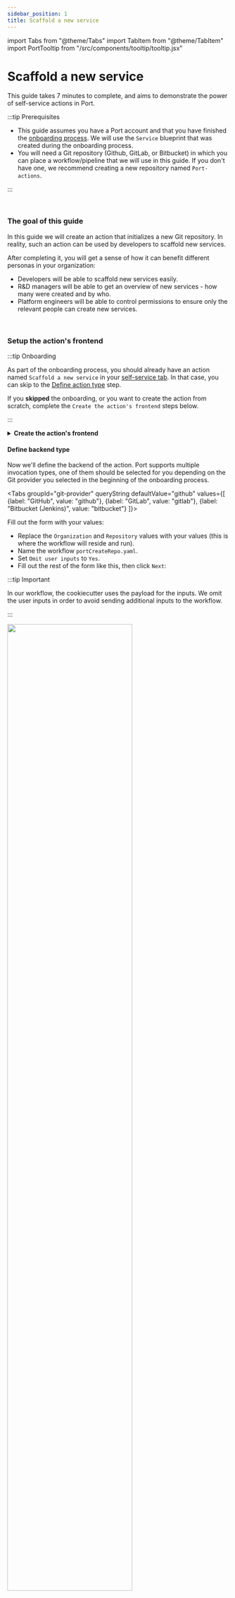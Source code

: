 ```yaml
---
sidebar_position: 1
title: Scaffold a new service
---
```


import Tabs from "@theme/Tabs"
import TabItem from "@theme/TabItem"
import PortTooltip from "/src/components/tooltip/tooltip.jsx"

# Scaffold a new service

This guide takes 7 minutes to complete, and aims to demonstrate the power of self-service actions in Port.

:::tip Prerequisites

- This guide assumes you have a Port account and that you have finished the [onboarding process](/quickstart). We will use the `Service` blueprint that was created during the onboarding process.
- You will need a Git repository (Github, GitLab, or Bitbucket) in which you can place a workflow/pipeline that we will use in this guide. If you don't have one, we recommend creating a new repository named `Port-actions`.

:::

<br/>

### The goal of this guide

In this guide we will create an action that initializes a new Git repository. In reality, such an action can be used by developers to scaffold new services.

After completing it, you will get a sense of how it can benefit different personas in your organization:

- Developers will be able to scaffold new services easily.
- R&D managers will be able to get an overview of new services - how many were created and by who.
- Platform engineers will be able to control permissions to ensure only the relevant people can create new services.

<br/>

### Setup the action's frontend

:::tip Onboarding

As part of the onboarding process, you should already have an action named `Scaffold a new service` in your [self-service tab](https://app.getport.io/self-serve). In that case, you can skip to the [Define action type](#define-backend-type) step.  

If you **skipped** the onboarding, or you want to create the action from scratch, complete the `Create the action's frontend` steps below.

:::

<details>
<summary><b>Create the action's frontend</b></summary>

<Tabs groupId="git-provider" queryString defaultValue="github" values={[
{label: "GitHub", value: "github"},
{label: "GitLab", value: "gitlab"},
{label: "Bitbucket (Jenkins)", value: "bitbucket"}
]}>

<TabItem value="github">

1. Click on `New action`:

<img src='/img/guides/actionsCreateNew.png' width='50%' />

2. Each action in Port is directly tied to a <PortTooltip id="blueprint">blueprint</PortTooltip>. Since we are creating a repository, let's use the `Service` blueprint that was created for us as part of the [onboarding](/quickstart) process. Choose it from the dropdown.

3. Fill in the basic details of the action like this, then click `Next`:

<img src='/img/guides/actionScaffoldBasicDetails.png' width='60%' />

4. The next step is to define the action's inputs. When someone uses this action, all we want them to enter is the new repository's name. Click on `New input`, fill in the form like this, then click on `Create`:

<img src='/img/guides/actionScaffoldInputName.png' width='50%' />

</TabItem>

<TabItem value="gitlab">

1. Click on `New action`:

<img src='/img/guides/actionsCreateNew.png' width='50%' />

2. Each action in Port is directly tied to a <PortTooltip id="blueprint">blueprint</PortTooltip>. Since we are creating a repository, let's use the `Service` blueprint that was created for us as part of the [onboarding](/quickstart) process. Choose it from the dropdown.

3. Fill in the basic details of the action like this, then click `Next`:

<img src='/img/guides/actionScaffoldBasicDetails.png' width='60%' />

4. The next step is to define the action's inputs. When someone uses this action, all we want them to enter is the new repository's name. Click on `New input`, fill in the form like this, then click on `Create`:

<img src='/img/guides/actionScaffoldInputName.png' width='50%' />

</TabItem>

<TabItem value="bitbucket">

1. Click on `New action`:

<img src='/img/guides/actionsCreateNew.png' width='50%' />

2. Each action in Port is directly tied to a <PortTooltip id="blueprint">blueprint</PortTooltip>. Since we are creating a repository, let's use the `Service` blueprint that was created for us as part of the [onboarding](/quickstart) process. Choose it from the dropdown.

3. Fill in the basic details of the action like this, then click `Next`:

<img src='/img/guides/actionScaffoldBasicDetails.png' width='60%' />

4. The next step is to define the action's inputs. When someone uses this action, all we want them to enter is the new repository's name. Click on `New input`, fill in the form like this, then click on `Create`:

<img src='/img/guides/actionScaffoldInputName.png' width='50%' />

5. The action requires two more inputs, so click on `New input` again and fill the form out like this:

<img src='/img/guides/bitbucketWorkspaceActionInputConfig.png' width='50%' />

<img src='/img/guides/bitbucketProjectKeyActionInputConfig.png' width='50%' />

</TabItem>

</Tabs>



:::info notes

- We set the `Required` field to `true` to ensure that a name is always provided when using this action.
- We set the type to `Text` since this is a name, but note all of the different types of input that Port allows.
- When using `Text` inputs, you can set constraints and limitations to enforce certain patterns.

:::

</details>

#### Define backend type

Now we'll define the backend of the action. Port supports multiple invocation types, one of them should be selected for you depending on the Git provider you selected in the beginning of the onboarding process.

<Tabs groupId="git-provider" queryString defaultValue="github" values={[
{label: "GitHub", value: "github"},
{label: "GitLab", value: "gitlab"},
{label: "Bitbucket (Jenkins)", value: "bitbucket"}
]}>

<TabItem value="github">

Fill out the form with your values:
- Replace the `Organization` and `Repository` values with your values (this is where the workflow will reside and run).
- Name the workflow `portCreateRepo.yaml`.
- Set `Omit user inputs` to `Yes`.
- Fill out the rest of the form like this, then click `Next`:

:::tip Important

In our workflow, the cookiecutter uses the payload for the inputs. We omit the user inputs in order to avoid sending additional inputs to the workflow.

:::

<img src='/img/guides/scaffoldBackend.png' width='75%' />

</TabItem>

<TabItem value="gitlab">

:::tip
You will need a few parameters for this part that are generated in the [setup the action's backend](#setup-the-actions-backend) section, it is recommended to complete the steps there and then follow the instructions here with all of the required information in hand.
:::

Fill out the form with your values:
- For the `Endpoint URL` you need to add a URL in the following format:
  ```text showLineNumbers
  https://gitlab.com/api/v4/projects/{GITLAB_PROJECT_ID}/ref/main/trigger/pipeline?token={GITLAB_TRIGGER_TOKEN}
  ```
    - The value for `{GITLAB_PROJECT_ID}` is the ID of the GitLab group that you create in the [setup the action's backend](#setup-the-actions-backend) section which stores the `.gitlab-cy.yml` pipeline file.
      - To find the project ID, browse to the GitLab page of the group you created, at the top right corner of the page, click on the vertical 3 dots button (next to `Fork`) and select `Copy project ID`
    - The value for `{GITLAB_TRIGGER_TOKEN}` is the trigger token you create in the [setup the action's backend](#setup-the-actions-backend) section.
- Set `HTTP method` to `POST`.
- Set `Request type` to `Async`.
- Set `Use self-hosted agent` to `No`.

<img src='/img/guides/gitlabActionBackendForm.png' width='75%' />

</TabItem>

<TabItem value="bitbucket">

:::tip
You will need a few parameters for this part that are generated in the [setup the action's backend](#setup-the-actions-backend) section, it is recommended to complete the steps there and then follow the instructions here with all of the required information in hand.
:::

Fill out the form with your values:
- For the `Endpoint URL` you need to add a URL in the following format:
  ```text showLineNumbers
  https://{JENKINS_URL}/generic-webhook-trigger/invoke?token={JOB_TOKEN}
  ```
    - The value for `{JENKINS_URL}` is the URL of your Jenkins server.
    - The value for `{JOB_TOKEN}` is the unique token used to trigger the pipeline you create in the [setup the action's backend](#setup-the-actions-backend) section.
- Set `HTTP method` to `POST`.
- Set `Request type` to `Async`.
- Set `Use self-hosted agent` to `No`.

<img src='/img/guides/bitbucketActionBackendForm.png' width='75%' />

</TabItem>

</Tabs>

The last step is customizing the action's permissions. For simplicity's sake, we will use the default settings. For more information, see the [permissions](/create-self-service-experiences/set-self-service-actions-rbac/) page. Click `Create`.

The action's frontend is now ready 🥳

<br/>

### Setup the action's backend

Now we want to write the logic that our action will trigger.

<Tabs groupId="git-provider" queryString defaultValue="github" values={[
{label: "GitHub", value: "github"},
{label: "GitLab", value: "gitlab"},
{label: "Bitbucket (Jenkins)", value: "bitbucket"}
]}>

<TabItem value="github">

:::info Important
If the Github organization which will house your workflow is not the same as the one you'll create the new repository in, install Port's [Github app](https://github.com/apps/getport-io) in the other organization as well.
:::

1. First, let's create the necessary token and secrets:

- Go to your [Github tokens page](https://github.com/settings/tokens), create a personal access token (classic) with `repo`, `admin:repo_hook` and `admin:org` scope, and copy it (this token is needed to create a repo from our workflow).

  <img src='/img/guides/personalAccessToken.png' width='80%' />

:::info SAML SSO
If your organization uses SAML SSO, you will need to authorize your token. Follow [these instructions](https://docs.github.com/en/enterprise-cloud@latest/authentication/authenticating-with-saml-single-sign-on/authorizing-a-personal-access-token-for-use-with-saml-single-sign-on) and then continue this guide.
:::

- Go to your [Port application](https://app.getport.io/), click on the `...` in the top right corner, then click `Credentials`. Copy your `Client ID` and `Client secret`.

2. In the repository where your workflow will reside, create 3 new secrets under `Settings->Secrets and variables->Actions`:

- `ORG_ADMIN_TOKEN` - the personal access token you created in the previous step.
- `PORT_CLIENT_ID` - the client ID you copied from your Port app.
- `PORT_CLIENT_SECRET` - the client secret you copied from your Port app.

<img src='/img/guides/repositorySecret.png' width='50%' />

<br/><br/>

3. Now let's create the workflow file that contains our logic. Under `.github/workflows`, create a new file named `portCreateRepo.yaml` and use the following snippet as its content (remember to change `<YOUR-ORG-NAME>` on line 19 to your GitHub organization name):

<details>
<summary><b>Github workflow (click to expand)</b></summary>

```yaml showLineNumbers title="portCreateRepo.yaml"
name: Scaffold a new service
on:
  workflow_dispatch:
    inputs:
      port_payload:
        required: true
        description: "Port's payload, including details for who triggered the action and general context (blueprint, run id, etc...)"
        type: string
    secrets:
      ORG_ADMIN_TOKEN:
        required: true
      PORT_CLIENT_ID:
        required: true
      PORT_CLIENT_SECRET:
        required: true
jobs:
  scaffold-service:
    env:
# highlight-next-line
      ORG_NAME: <YOUR-ORG-NAME>
    runs-on: ubuntu-latest
    steps:
      - uses: port-labs/cookiecutter-gha@v1.1.1
        id: scaff
        with:
          portClientId: ${{ secrets.PORT_CLIENT_ID }}
          portClientSecret: ${{ secrets.PORT_CLIENT_SECRET }}
          token: ${{ secrets.ORG_ADMIN_TOKEN }}
          portRunId: ${{ fromJson(inputs.port_payload).context.runId }}
          repositoryName: ${{ fromJson(inputs.port_payload).payload.properties.service_name }}
          portUserInputs: '{"cookiecutter_app_name": "${{ fromJson(inputs.port_payload).payload.properties.service_name }}" }'
          cookiecutterTemplate: https://github.com/lacion/cookiecutter-golang
          blueprintIdentifier: "service"
          organizationName: ${{ env.ORG_NAME }}
```

</details>

:::tip
This workflow uses Port's [cookiecutter Github action](https://github.com/port-labs/cookiecutter-gha) to scaffold the new repository.
:::

</TabItem> 

<TabItem value="gitlab">

1. First, let's create a GitLab project that will store our new scaffolder pipeline - Go to your GitLab account and create a new project.

2. Next, let's create the necessary token and secrets:

- Go to your [Port application](https://app.getport.io/), click on the `...` in the top right corner, then click `Credentials`. Copy your `Client ID` and `Client secret`.
- Go to your [root group](https://gitlab.com/dashboard/groups), and follow the steps [here](https://docs.gitlab.com/ee/user/group/settings/group_access_tokens.html#create-a-group-access-token-using-ui) to create a new group access token with the following permission scopes: `api, read_api, read_repository, write_repository`, then save its value as it will be required in the next step.
  <img src='/img/guides/gitlabGroupAccessTokenPerms.png' width='80%' />
- Go to the new GitLab project you created in step 1, from the `Settings` menu at the sidebar on the left, select `CI/CD`.
- Expand the `Variables` section and save the following secrets:
  - `PORT_CLIENT_ID` - Your Port client ID.
  - `PORT_CLIENT_SECRET` - Your Port client secret.
  - `GITLAB_ACCESS_TOKEN` - The GitLab group access token you created in the previous step.
  <br/>
  <img src='/img/guides/gitlabPipelineVariables.png' width='80%' />
- Expand the `Pipeline trigger tokens` section and add a new token, give it a meaningful description such as `Scaffolder token` and save its value
  - This is the `{GITLAB_TRIGGER_TOKEN}` that you need for the [define backend type](#define-backend-type) section.

<br/>

  <img src='/img/guides/gitlabPipelineTriggerToken.png' width='80%' />

<br/><br/>

:::tip
Now that you have both the new GitLab project and its respective trigger token, you can go to the [define backend type](#define-backend-type) section and complete the action configuration in Port.
:::

3. Now let's create the pipeline file that contains our logic. In the new GitLab project you created at step 1, at the root of the project, create a new file named `.gitlab-ci.yml` and use the following snippet as its content:

<details>
<summary><b>GitLab pipeline (click to expand)</b></summary>

```yaml showLineNumbers title=".gitlab-ci.yml"
image: python:3.10.0-alpine

variables:
  COOKIECUTTER_TEMPLATE_URL: "https://gitlab.com/AdriaanRol/cookiecutter-pypackage-gitlab"

stages: # List of stages for jobs, and their order of execution
  - fetch-port-access-token
  - scaffold
  - create-entity
  - update-run-status

fetch-port-access-token: # Example - get the Port API access token and RunId
  stage: fetch-port-access-token
  except:
    - pushes
  before_script:
    - apk update
    - apk add jq curl -q
  script:
    - |
      echo "Getting access token from Port API"
      accessToken=$(curl -X POST \
        -H 'Content-Type: application/json' \
        -d '{"clientId": "'"$PORT_CLIENT_ID"'", "clientSecret": "'"$PORT_CLIENT_SECRET"'"}' \
        -s 'https://api.getport.io/v1/auth/access_token' | jq -r '.accessToken')
      echo "ACCESS_TOKEN=$accessToken" >> data.env
      runId=$(cat $TRIGGER_PAYLOAD | jq -r '.context.runId')
      echo "RUN_ID=$runId" >> data.env
      curl -X POST \
        -H 'Content-Type: application/json' \
        -H "Authorization: Bearer $accessToken" \
        -d '{"message":"🏃‍♂️ Starting new GitLab project scaffold"}' \
        "https://api.getport.io/v1/actions/runs/$runId/logs"
      curl -X PATCH \
        -H 'Content-Type: application/json' \
        -H "Authorization: Bearer $accessToken" \
        -d '{"link":"'"$CI_PIPELINE_URL"'"}' \
        "https://api.getport.io/v1/actions/runs/$runId"
  artifacts:
    reports:
      dotenv: data.env

scaffold:
  before_script: |
    apk update
    apk add jq curl git -q
    pip3 install cookiecutter==2.3.0 -q
  stage: scaffold
  except:
    - pushes
  script:
    - |
      echo "Creating new GitLab repository"
      curl -X POST \
        -H 'Content-Type: application/json' \
        -H "Authorization: Bearer $ACCESS_TOKEN" \
        -d '{"message":"⚙️ Creating new GitLab repository"}' \
        "https://api.getport.io/v1/actions/runs/$RUN_ID/logs"

      service_name=$(cat $TRIGGER_PAYLOAD | jq -r '.payload.properties.service_name')
      CREATE_REPO_RESPONSE=$(curl -X POST -s "$CI_API_V4_URL/projects" --header "Private-Token: $GITLAB_ACCESS_TOKEN" --form "name=$service_name" --form "namespace_id=$CI_PROJECT_NAMESPACE_ID")
      PROJECT_URL=$(echo $CREATE_REPO_RESPONSE | jq -r .http_url_to_repo)

      echo "Checking if the repository creation was successful"
      if [[ -z "$PROJECT_URL" ]]; then
          echo "Failed to create GitLab repository."
          exit 1
      fi
      echo "Repository created"
      curl -X POST \
        -H 'Content-Type: application/json' \
        -H "Authorization: Bearer $ACCESS_TOKEN" \
        -d '{"message":"✅ Repository created"}' \
        "https://api.getport.io/v1/actions/runs/$RUN_ID/logs"

      FIRST_NAME=$(cat $TRIGGER_PAYLOAD | jq -r '.trigger.by.user.firstName')
      LAST_NAME=$(cat $TRIGGER_PAYLOAD | jq -r '.trigger.by.user.lastName')
      EMAIL=$(cat $TRIGGER_PAYLOAD | jq -r '.trigger.by.user.email')
      BLUEPRINT_ID=$(cat $TRIGGER_PAYLOAD | jq -r '.context.blueprint')

      echo "PROJECT_URL=$PROJECT_URL" >> data.env
      echo "BLUEPRINT_ID=$BLUEPRINT_ID" >> data.env
      echo "SERVICE_NAME=$service_name" >> data.env

      curl -X POST \
        -H 'Content-Type: application/json' \
        -H "Authorization: Bearer $ACCESS_TOKEN" \
        -d '{"message":"🏗️ Generating new project template from Cookiecutter"}' \
        "https://api.getport.io/v1/actions/runs/$RUN_ID/logs"

      # Generate cookiecutter.yaml file
      cat <<EOF > cookiecutter.yaml
      default_context:
        full_name: "${FIRST_NAME} ${LAST_NAME}"
        email: "${EMAIL}"
        project_short_description: "Project scaffolded by Port"
        gitlab_username: "${gitlab_username}"
        project_name: "${service_name}"
      EOF
      cookiecutter $COOKIECUTTER_TEMPLATE_URL --no-input --config-file cookiecutter.yaml --output-dir scaffold_out

      echo "Initializing new repository..."
      git config --global user.email "scaffolder@email.com"
      git config --global user.name "Mighty Scaffolder"
      git config --global init.defaultBranch "main"

      curl -X POST \
        -H 'Content-Type: application/json' \
        -H "Authorization: Bearer $ACCESS_TOKEN" \
        -d '{"message":"📡 Uploading repository template"}' \
        "https://api.getport.io/v1/actions/runs/$RUN_ID/logs"

      modified_service_name=$(echo "$service_name" | sed 's/[[:space:]-]/_/g')
      cd scaffold_out/$modified_service_name
      git init
      git add .
      git commit -m "Initial commit"
      GITLAB_HOSTNAME=$(echo "$CI_API_V4_URL" | cut -d'/' -f3)
      git remote add origin https://:$GITLAB_ACCESS_TOKEN@$GITLAB_HOSTNAME/${CI_PROJECT_NAMESPACE}/${service_name}.git
      git push -u origin main

      curl -X POST \
        -H 'Content-Type: application/json' \
        -H "Authorization: Bearer $ACCESS_TOKEN" \
        -d '{"message":"👍 Repository updated"}' \
        "https://api.getport.io/v1/actions/runs/$RUN_ID/logs"
  artifacts:
    reports:
      dotenv: data.env

create-entity:
  stage: create-entity
  except:
    - pushes
  before_script:
    - apk update
    - apk add jq curl -q
  script:
    - |
      echo "Creating Port entity to match new repository"
      curl -X POST \
          -H 'Content-Type: application/json' \
          -H "Authorization: Bearer $ACCESS_TOKEN" \
          -d '{"message":"🚀 Creating new '"$BLUEPRINT_ID"' entity: '"$SERVICE_NAME"'"}' \
          "https://api.getport.io/v1/actions/runs/$RUN_ID/logs"
      curl --location --request POST "https://api.getport.io/v1/blueprints/$BLUEPRINT_ID/entities?upsert=true&run_id=$RUN_ID&create_missing_related_entities=true" \
        --header "Authorization: Bearer $ACCESS_TOKEN" \
        --header "Content-Type: application/json" \
        -d '{"identifier": "'"$SERVICE_NAME"'","title": "'"$SERVICE_NAME"'","properties": {"url": "'"$PROJECT_URL"'"}, "relations": {}}'

update-run-status:
  stage: update-run-status
  except:
    - pushes
  image: curlimages/curl:latest
  script:
    - |
      echo "Updating Port action run status and final logs"
      curl -X POST \
        -H 'Content-Type: application/json' \
        -H "Authorization: Bearer $ACCESS_TOKEN" \
        -d '{"message":"✅ Scaffold '"$SERVICE_NAME"' finished successfully!"}' \
        "https://api.getport.io/v1/actions/runs/$RUN_ID/logs"
      curl -X POST \
        -H 'Content-Type: application/json' \
        -H "Authorization: Bearer $ACCESS_TOKEN" \
        -d '{"message":"🔗 Project URL: '"$PROJECT_URL"'"}' \
        "https://api.getport.io/v1/actions/runs/$RUN_ID/logs"
      curl -X PATCH \
        -H 'Content-Type: application/json' \
        -H "Authorization: Bearer $ACCESS_TOKEN" \
        -d '{"status":"SUCCESS", "message": {"run_status": "Scaffold '"$SERVICE_NAME"' finished successfully! Project URL: '"$PROJECT_URL"'"}}' \
        "https://api.getport.io/v1/actions/runs/$RUN_ID"
```

</details>
</TabItem>

<TabItem value="bitbucket">

1. First, install the [generic webhook trigger](https://plugins.jenkins.io/generic-webhook-trigger/) plugin in your Jenkins.
2. Next, let's create the necessary tokens and secrets
   - Go to your [Port application](https://app.getport.io/), click on the `...` in the top right corner, then click `Credentials`. Copy your `Client ID` and `Client secret`.
   - Configure the following as Jenkins credentials:
     - `BITBUCKET_USERNAME` - a user with access to the Bitbucket workspace and project.
     - `BITBUCKET_APP_PASSWORD` - an [App Password](https://support.atlassian.com/bitbucket-cloud/docs/app-passwords/) with the `Repositories:Read` and `Repositories:Write` permissions permissions.
     - `PORT_CLIENT_ID` - Your Port client ID.
     - `PORT_CLIENT_SECRET` - Your Port client secret.
     <br/>
     <img src='/img/guides/bitbucketJenkinsCredentials.png' width='80%' />

<br/>

1. Create a Jenkins pipeline with the following configuration:
   - [Enable the webhook trigger for the pipeline](/create-self-service-experiences/setup-backend/jenkins-pipeline/jenkins-pipeline.md#enabling-webhook-trigger-for-a-pipeline)
   - Define the value of the [`token`](/create-self-service-experiences/setup-backend/jenkins-pipeline/jenkins-pipeline.md#token-setup) field, the token you specify will be used to trigger the scaffold pipeline specifically. For example, you can use `scaffolder-token`.
   - [Define variables for the pipeline](/create-self-service-experiences/setup-backend/jenkins-pipeline/jenkins-pipeline.md#defining-variables): define the `SERVICE_NAME`, `BITBUCKET_WORKSPACE_NAME`, `BITBUCKET_PROJECT_KEY`, and `RUN_ID` variables. Scroll down to the `Post content parameters` and **for each variable** add configuration like so (look at the table bellow for the full variable list):

   <img src='/img/guides/jenkinsGenericVariable.png' width='100%' />

    Create the following varaibles and their related JSONPath expression:

    | Variable Name            | JSONPath Expression                             |
    | ------------------------ | ----------------------------------------------- |
    | SERVICE_NAME             | `$.payload.properties.service_name`             |
    | BITBUCKET_WORKSPACE_NAME | `$.payload.properties.bitbucket_workspace_name` |
    | BITBUCKET_PROJECT_KEY    | `$.payload.properties.bitbucket_project_key`    |
    | RUN_ID                   | `$.context.runId`                               |


:::tip
Now that you have the `JOB_TOKEN` value, you can go to the [define backend type](#define-backend-type) section and complete the action configuration in Port.
:::

4. Add the following content to the new Jenkins pipeline:

<details>
<summary><b>Jenkins pipeline (click to expand)</b></summary>

```groovy showLineNumbers
import groovy.json.JsonSlurper

pipeline {
    agent any

    environment {
        COOKIECUTTER_TEMPLATE = 'https://github.com/lacion/cookiecutter-golang'
        SERVICE_NAME = "${SERVICE_NAME}"
        BITBUCKET_WORKSPACE_NAME = "${BITBUCKET_WORKSPACE_NAME}"
        BITBUCKET_PROJECT_KEY = "${BITBUCKET_PROJECT_KEY}"
        SCAFFOLD_DIR = "scaffold_${SERVICE_NAME}"
        PORT_ACCESS_TOKEN = ""
        PORT_BLUEPRINT_ID = "microservice"
        PORT_RUN_ID = "${RUN_ID}"
    }

    stages {
        stage('Get access token') {
            steps {
                script {
                    withCredentials([
                        string(credentialsId: 'PORT_CLIENT_ID', variable: 'PORT_CLIENT_ID'),
                        string(credentialsId: 'PORT_CLIENT_SECRET', variable: 'PORT_CLIENT_SECRET')
                    ]) {
                        // Execute the curl command and capture the output
                        def result = sh(returnStdout: true, script: """
                            accessTokenPayload=\$(curl -X POST \
                                -H "Content-Type: application/json" \
                                -d '{"clientId": "${PORT_CLIENT_ID}", "clientSecret": "${PORT_CLIENT_SECRET}"}' \
                                -s "https://api.getport.io/v1/auth/access_token")
                            echo \$accessTokenPayload
                        """)

                        // Parse the JSON response using JsonSlurper
                        def jsonSlurper = new JsonSlurper()
                        def payloadJson = jsonSlurper.parseText(result.trim())

                        // Access the desired data from the payload
                        PORT_ACCESS_TOKEN = payloadJson.accessToken
                    }

                }
            }
        } // end of stage Get access token

        stage('Create BitBucket Repository') {
            steps {
                script {
                    def logs_report_response = sh(script: """
                        curl -X POST \
                          -H "Content-Type: application/json" \
                          -H "Authorization: Bearer ${PORT_ACCESS_TOKEN}" \
                          -d '{"message": "Creating BitBucket repository: ${SERVICE_NAME} in Workspace: ${BITBUCKET_WORKSPACE_NAME}, Project: ${BITBUCKET_PROJECT_KEY}..."}' \
                             "https://api.getport.io/v1/actions/runs/${PORT_RUN_ID}/logs"
                    """, returnStdout: true)

                    println(logs_report_response)
                }
                script {
                    withCredentials([
                        string(credentialsId: 'BITBUCKET_USERNAME', variable: 'BITBUCKET_USERNAME'),
                        string(credentialsId: 'BITBUCKET_APP_PASSWORD', variable: 'BITBUCKET_APP_PASSWORD')
                    ]) {
                        sh """
                            curl -i -u ${BITBUCKET_USERNAME}:${BITBUCKET_APP_PASSWORD} \\
                            -d '{"is_private": true, "scm": "git", "project": {"key": "${BITBUCKET_PROJECT_KEY}"}}' \\
                            https://api.bitbucket.org/2.0/repositories/${BITBUCKET_WORKSPACE_NAME}/${SERVICE_NAME}
                        """
                    }
                }
            }
        } // end of stage Create BitBucket Repository

        stage('Scaffold Cookiecutter Template') {
            steps {
                script {
                    def logs_report_response = sh(script: """
                        curl -X POST \
                          -H "Content-Type: application/json" \
                          -H "Authorization: Bearer ${PORT_ACCESS_TOKEN}" \
                          -d '{"message": "Scaffolding ${SERVICE_NAME}..."}' \
                             "https://api.getport.io/v1/actions/runs/${PORT_RUN_ID}/logs"
                    """, returnStdout: true)

                    println(logs_report_response)
                }
                script {
                    withCredentials([
                        string(credentialsId: 'BITBUCKET_USERNAME', variable: 'BITBUCKET_USERNAME'),
                        string(credentialsId: 'BITBUCKET_APP_PASSWORD', variable: 'BITBUCKET_APP_PASSWORD')
                    ]) {
                        def yamlContent = """
default_context:
  full_name: "Full Name"
  github_username: "bitbucketuser"
  app_name: "${SERVICE_NAME}"
  project_short_description": "A Golang project."
  docker_hub_username: "dockerhubuser"
  docker_image: "dockerhubuser/alpine-base-image:latest"
  docker_build_image: "dockerhubuser/alpine-golang-buildimage"
"""
                    // Write the YAML content to a file
                    writeFile(file: 'cookiecutter.yaml', text: yamlContent)

                        sh("""
                            rm -rf ${SCAFFOLD_DIR} ${SERVICE_NAME}
                            git clone https://${BITBUCKET_USERNAME}:${BITBUCKET_APP_PASSWORD}@bitbucket.org/${BITBUCKET_WORKSPACE_NAME}/${SERVICE_NAME}.git

                            cookiecutter ${COOKIECUTTER_TEMPLATE} --output-dir ${SCAFFOLD_DIR} --no-input --config-file cookiecutter.yaml -f

                            rm -rf ${SCAFFOLD_DIR}/${SERVICE_NAME}/.git*
                            cp -r ${SCAFFOLD_DIR}/${SERVICE_NAME}/* "${SERVICE_NAME}/"

                            cd ${SERVICE_NAME}
                            git config user.name "Jenkins Pipeline Bot"
                            git config user.email "jenkins-pipeline[bot]@users.noreply.jenkins.com"
                            git add .
                            git commit -m "Scaffolded project ${SERVICE_NAME}"
                            git push -u origin master
                            cd ..

                            rm -rf ${SCAFFOLD_DIR} ${SERVICE_NAME}
                        """)
                    }

                }
            }
        } // end of stage Clone Cookiecutter Template

        stage('CREATE Microservice entity') {
            steps {
                script {
                    def logs_report_response = sh(script: """
                        curl -X POST \
                          -H "Content-Type: application/json" \
                          -H "Authorization: Bearer ${PORT_ACCESS_TOKEN}" \
                          -d '{"message": "Creating ${SERVICE_NAME} Microservice Port entity..."}' \
                             "https://api.getport.io/v1/actions/runs/${PORT_RUN_ID}/logs"
                    """, returnStdout: true)

                    println(logs_report_response)
                }
                script {
                    def status_report_response = sh(script: """
						curl --location --request POST "https://api.getport.io/v1/blueprints/$PORT_BLUEPRINT_ID/entities?upsert=true&run_id=$PORT_RUN_ID&create_missing_related_entities=true" \
        --header "Authorization: Bearer $PORT_ACCESS_TOKEN" \
        --header "Content-Type: application/json" \
        --data-raw '{
				"identifier": "${SERVICE_NAME}",
				"title": "${SERVICE_NAME}",
				"properties": {"description":"${SERVICE_NAME} golang project","url":"https://bitbucket.org/${BITBUCKET_WORKSPACE_NAME}/${SERVICE_NAME}/src"},
				"relations": {}
			}'

                    """, returnStdout: true)

                    println(status_report_response)
                }
            }
        } // end of stage CREATE Microservice entity

        stage('Update Port Run Status') {
            steps {
                script {
                    def status_report_response = sh(script: """
                        curl -X PATCH \
                          -H "Content-Type: application/json" \
                          -H "Authorization: Bearer ${PORT_ACCESS_TOKEN}" \
                          -d '{"status":"SUCCESS", "message": {"run_status": "Scaffold Jenkins Pipeline completed successfully!"}}' \
                             "https://api.getport.io/v1/actions/runs/${PORT_RUN_ID}"
                    """, returnStdout: true)

                    println(status_report_response)
                }
            }
        } // end of stage Update Port Run Status
    }

    post {

        failure {
            // Update Port Run failed.
            script {
                def status_report_response = sh(script: """
                    curl -X PATCH \
                        -H "Content-Type: application/json" \
                        -H "Authorization: Bearer ${PORT_ACCESS_TOKEN}" \
                        -d '{"status":"FAILURE", "message": {"run_status": "Failed to Scaffold ${SERVICE_NAME}"}}' \
                            "https://api.getport.io/v1/actions/runs/${PORT_RUN_ID}"
                """, returnStdout: true)

                println(status_report_response)
            }
        }

        // Clean after build
        always {
            cleanWs(cleanWhenNotBuilt: false,
                    deleteDirs: true,
                    disableDeferredWipeout: false,
                    notFailBuild: true,
                    patterns: [[pattern: '.gitignore', type: 'INCLUDE'],
                               [pattern: '.propsfile', type: 'EXCLUDE']])
        }
    }
}
```

</details>
</TabItem>

</Tabs>

All done! The action is ready to be used 🚀

<br/>

### Execute the action

After creating an action, it will appear under the `Self-service` tab of your Port application:

<img src='/img/guides/selfServiceAfterScaffoldCreation.png' width='75%' />

1. Click on `Create` to begin executing the action.

2. Enter a name for your new repository, then click `Execute`. A small popup will appear, click on `View details`:

<img src='/img/guides/executionDetails.png' width='45%' />

<br/><br/>

:::tip Trigger bitbucket scaffolder

To trigger the Bitbucket scaffolder, you will need to provide two additional parameters:
- Bitbucket Workspace Name - the name of the workspace to create the new repository in
- Bitbucket Project Key - the key of the Bitbucket project to create the new repository in.
  - To find the Bitbucket project key, go to `https://bitbucket.org/YOUR_BITBUCKET_WORKSPACE/workspace/projects/`, find the desired project in the list, and copy the value seen in the `Key` column in the table
:::

1. This page provides details about the action run. As you can see, the backend returned `Success` and the repo was successfully created:

<img src='/img/guides/runStatusScaffolding.png' width='90%' />

<br/><br/>

:::tip Logging action progress
💡 Note the `Log stream` at the bottom, this can be used to report progress, results and errors. Click [here](/create-self-service-experiences/reflect-action-progress/reflect-action-progress.md) to learn more.
:::

Congratulations! You can now create services easily from Port 💪🏽

### Possible daily routine integrations

- Send a slack message in the R&D channel to let everyone know that a new service was created.
- Send a weekly/monthly report for managers showing all the new services created in this timeframe and their owners.

### Conclusion

Creating a service is not just a periodic task developers undertake, but a vital step that can occur on a monthly basis. However, it's crucial to recognize that this is only a fragment of the broader experience that we're striving to create for developers.
Our ultimate goal is to facilitate a seamless transition from ideation to production. In doing so, we aim to eliminate the need for developers to navigate through a plethora of tools, reducing friction and accelerating the time-to-production.  
In essence, we're not just building a tool, but sculpting an ecosystem that empowers developers to bring new features to life with utmost efficiency.

